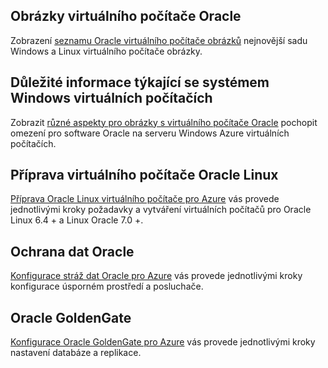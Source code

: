 
 
## <a name="oracle-virtual-machine-images"></a>Obrázky virtuálního počítače Oracle

Zobrazení [seznamu Oracle virtuálního počítače obrázků](../articles/virtual-machines/virtual-machines-linux-classic-oracle-images.md) nejnovější sadu Windows a Linux virtuálního počítače obrázky.

## <a name="considerations-for-windows-based-virtual-machines"></a>Důležité informace týkající se systémem Windows virtuálních počítačích

Zobrazit [různé aspekty pro obrázky s virtuálního počítače Oracle](../articles/virtual-machines/virtual-machines-windows-classic-oracle-considerations.md) pochopit omezení pro software Oracle na serveru Windows Azure virtuálních počítačích.


## <a name="prepare-an-oracle-linux-virtual-machine"></a>Příprava virtuálního počítače Oracle Linux

[Příprava Oracle Linux virtuálního počítače pro Azure](../articles/virtual-machines/virtual-machines-linux-prepare-oracle.md) vás provede jednotlivými kroky požadavky a vytváření virtuálních počítačů pro Oracle Linux 6.4 + a Linux Oracle 7.0 +.

## <a name="oracle-data-guard"></a>Ochrana dat Oracle

[Konfigurace stráž dat Oracle pro Azure](../articles/virtual-machines/virtual-machines-windows-classic-configure-oracle-data-guard.md) vás provede jednotlivými kroky konfigurace úsporném prostředí a posluchače.

## <a name="oracle-goldengate"></a>Oracle GoldenGate

[Konfigurace Oracle GoldenGate pro Azure](../articles/virtual-machines/virtual-machines-windows-classic-configure-oracle-goldengate.md) vás provede jednotlivými kroky nastavení databáze a replikace.
